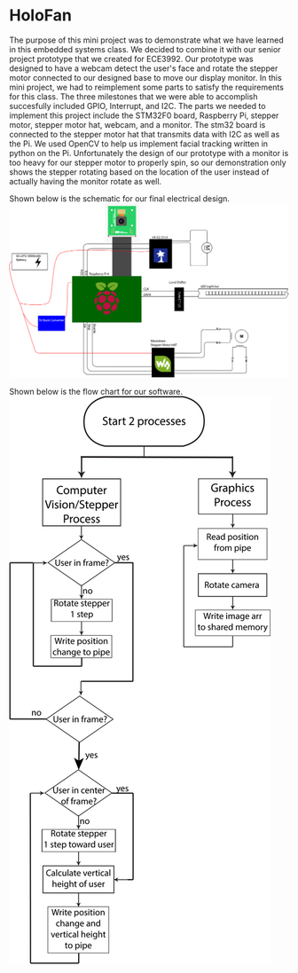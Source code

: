 # HoloFan

The purpose of this mini project was to demonstrate what we have learned in this embedded systems class. We decided to combine it with our senior project prototype that we created for ECE3992. Our prototype was designed to have a webcam detect the user's face and rotate the stepper motor connected to our designed base to move our display monitor. In this mini project, we had to reimplement some parts to satisfy the requirements for this class. The three milestones that we were able to accomplish  succesfully included GPIO, Interrupt, and I2C. The parts we needed to implement this project include the STM32F0 board, Raspberry Pi, stepper motor, stepper motor hat, webcam, and a monitor. The stm32 board is connected to the stepper motor hat that transmits data with I2C as well as the Pi. We used OpenCV to help us implement facial tracking written in python on the Pi. Unfortunately the design of our prototype with a monitor is too heavy for our stepper motor to properly spin, so our demonstration only shows the stepper rotating based on the location of the user instead of actually having the monitor rotate as well. 

Shown below is the schematic for our final electrical design.
![alt text](https://raw.githubusercontent.com/low2by/holofan/main/figs/diagram_battery.png)

Shown below is the flow chart for our software.
![alt text](https://raw.githubusercontent.com/low2by/holofan/main/figs/simple_flow.png)

